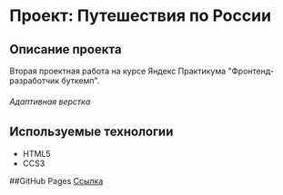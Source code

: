 # Проект: Путешествия по России

## Описание проекта

Вторая проектная работа на курсе Яндекс Практикума "Фронтенд-разработчик буткемп".

###### Адаптивная верстка

## Используемые технологии

- HTML5
- CCS3

##GitHub Pages [Ссылка](http://localhost:63342/russian-travel-bootcamp/index.html?_ijt=84amn69iv5a04ccs3c0r4s28rf)
